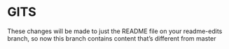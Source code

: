 # GITS
These changes will be made to just the README file on your readme-edits branch, 
so now this branch contains content that’s different from master
